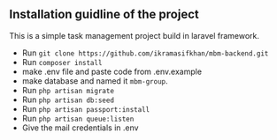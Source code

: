 ## Installation guidline of the project

This is a simple task management project build in laravel framework. 
- Run `git clone https://github.com/ikramasifkhan/mbm-backend.git`
- Run `composer install`
- make .env file and paste code from .env.example
- make database and named it `mbm-group`.
- Run `php artisan migrate`
- Run `php artisan db:seed`
- Run `php artisan passport:install`
- Run `php artisan queue:listen`
- Give the mail credentials in .env


